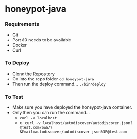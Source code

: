 # honeypot-java

### Requirements
- Git
- Port 80 needs to be available
- Docker
- Curl

### To Deploy
- Clone the Repository
- Go into the repo folder `cd honeypot-java`
- Then run the deploy command... `./bin/deploy`

### To Test
- Make sure you have deployed the honeypot-java container.
- Only then you can run the command...
  - `curl -v localhost`
  - or `curl -v localhost/autodiscover/autodiscover.json?@test.com/owa/?&Email=autodiscover/autodiscover.json%3F@test.com`
